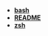 * [**bash**](/System%20Release/Linux/tools/shell/bash/_navbar)  
* [**README**](/System%20Release/Linux/tools/shell/README.md)  
* [**zsh**](/System%20Release/Linux/tools/shell/zsh/_navbar)  
